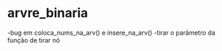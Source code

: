# arvre_binaria

-bug em coloca_nums_na_arv() e insere_na_arv()
-tirar o parâmetro da função de tirar nó
